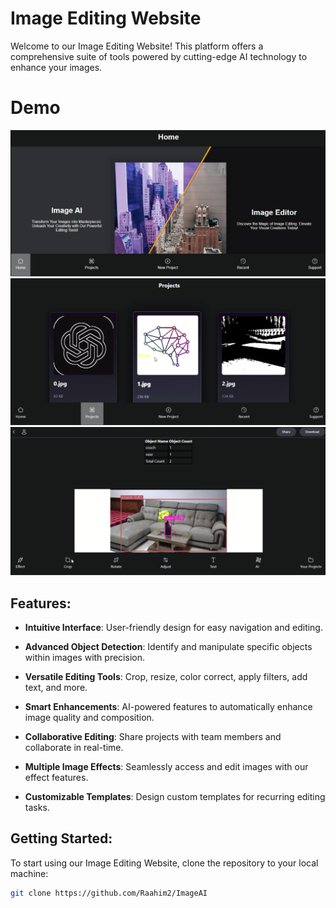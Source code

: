 # Image Editing Website

Welcome to our Image Editing Website! This platform offers a comprehensive suite of tools powered by cutting-edge AI technology to enhance your images.


# Demo 

![Screenshot 1](https://github.com/Raahim2/ImageAI/blob/main/static/Demo%20Video/Demo1.png)
![Screenshot 2](https://github.com/Raahim2/ImageAI/blob/main/static/Demo%20Video/Demo2.png)
![Screenshot 3](https://github.com/Raahim2/ImageAI/blob/main/static/Demo%20Video/Demo3.png)


## Features:

- **Intuitive Interface**: User-friendly design for easy navigation and editing.
  
- **Advanced Object Detection**: Identify and manipulate specific objects within images with precision.
  
- **Versatile Editing Tools**: Crop, resize, color correct, apply filters, add text, and more.
  
- **Smart Enhancements**: AI-powered features to automatically enhance image quality and composition.
  
- **Collaborative Editing**: Share projects with team members and collaborate in real-time.
  
- **Multiple Image Effects**: Seamlessly access and edit images with our effect features.
  
- **Customizable Templates**: Design custom templates for recurring editing tasks.

## Getting Started:

To start using our Image Editing Website, clone the repository to your local machine:

```bash
git clone https://github.com/Raahim2/ImageAI
